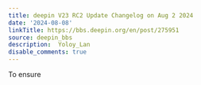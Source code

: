 ```yaml
---
title: deepin V23 RC2 Update Changelog on Aug 2 2024
date: '2024-08-08'
linkTitle: https://bbs.deepin.org/en/post/275951
source: deepin_bbs
description:  Yoloy_Lan 
disable_comments: true
---
```

To ensure 

